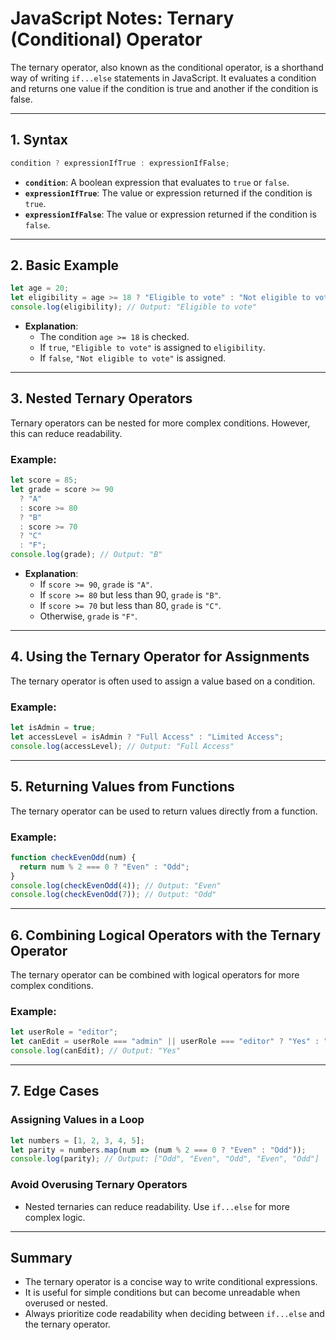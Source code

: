 
# JavaScript Notes: Ternary (Conditional) Operator

The ternary operator, also known as the conditional operator, is a shorthand way of writing `if...else` statements in JavaScript. It evaluates a condition and returns one value if the condition is true and another if the condition is false.

---

## 1. Syntax

```javascript
condition ? expressionIfTrue : expressionIfFalse;
```

- **`condition`**: A boolean expression that evaluates to `true` or `false`.
- **`expressionIfTrue`**: The value or expression returned if the condition is `true`.
- **`expressionIfFalse`**: The value or expression returned if the condition is `false`.

---

## 2. Basic Example

```javascript
let age = 20;
let eligibility = age >= 18 ? "Eligible to vote" : "Not eligible to vote";
console.log(eligibility); // Output: "Eligible to vote"
```

- **Explanation**:
  - The condition `age >= 18` is checked.
  - If `true`, `"Eligible to vote"` is assigned to `eligibility`.
  - If `false`, `"Not eligible to vote"` is assigned.

---

## 3. Nested Ternary Operators

Ternary operators can be nested for more complex conditions. However, this can reduce readability.

### Example:
```javascript
let score = 85;
let grade = score >= 90
  ? "A"
  : score >= 80
  ? "B"
  : score >= 70
  ? "C"
  : "F";
console.log(grade); // Output: "B"
```

- **Explanation**:
  - If `score >= 90`, `grade` is `"A"`.
  - If `score >= 80` but less than 90, `grade` is `"B"`.
  - If `score >= 70` but less than 80, `grade` is `"C"`.
  - Otherwise, `grade` is `"F"`.

---

## 4. Using the Ternary Operator for Assignments

The ternary operator is often used to assign a value based on a condition.

### Example:
```javascript
let isAdmin = true;
let accessLevel = isAdmin ? "Full Access" : "Limited Access";
console.log(accessLevel); // Output: "Full Access"
```

---

## 5. Returning Values from Functions

The ternary operator can be used to return values directly from a function.

### Example:
```javascript
function checkEvenOdd(num) {
  return num % 2 === 0 ? "Even" : "Odd";
}
console.log(checkEvenOdd(4)); // Output: "Even"
console.log(checkEvenOdd(7)); // Output: "Odd"
```

---

## 6. Combining Logical Operators with the Ternary Operator

The ternary operator can be combined with logical operators for more complex conditions.

### Example:
```javascript
let userRole = "editor";
let canEdit = userRole === "admin" || userRole === "editor" ? "Yes" : "No";
console.log(canEdit); // Output: "Yes"
```

---

## 7. Edge Cases

### Assigning Values in a Loop
```javascript
let numbers = [1, 2, 3, 4, 5];
let parity = numbers.map(num => (num % 2 === 0 ? "Even" : "Odd"));
console.log(parity); // Output: ["Odd", "Even", "Odd", "Even", "Odd"]
```

### Avoid Overusing Ternary Operators
- Nested ternaries can reduce readability. Use `if...else` for more complex logic.

---

## Summary

- The ternary operator is a concise way to write conditional expressions.
- It is useful for simple conditions but can become unreadable when overused or nested.
- Always prioritize code readability when deciding between `if...else` and the ternary operator.
